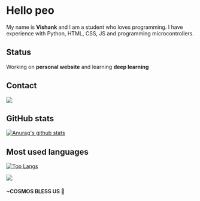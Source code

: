 # Hello peo

My name is **Vishank** and I am a student who loves programming. I have experience with Python, HTML, CSS, JS and programming microcontrollers.<br>

## Status
Working on **personal website** and learning **deep learning** 

## Contact
[<img src="https://img.icons8.com/bubbles/50/000000/discord-logo.png"/>](https://discord.com/users/738448733615685652)


## GitHub stats
[![Anurag's github stats](https://github-readme-stats.vercel.app/api?username=VishankSingh&count_private=true&show_icons=true&theme=radical)](https://github.com/anuraghazra/github-readme-stats)

## Most used languages
[![Top Langs](https://github-readme-stats.vercel.app/api/top-langs/?username=VishankSingh&hide=,&langs_count=8&theme=radical)](https://github.com/anuraghazra/github-readme-stats)

![](https://komarev.com/ghpvc/?username=VishankSingh&color=blue&style=flat)

#### ~COSMOS BLESS US 🖖
